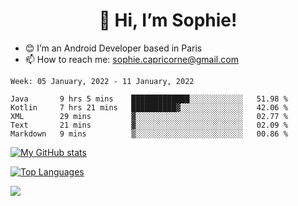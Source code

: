 <h1 align="center"> 👋 Hi, I’m Sophie! </h1>  

- 😊 I’m an Android Developer based in Paris
- 📫 How to reach me: sophie.capricorne@gmail.com


<!--START_SECTION:waka-->
```text
Week: 05 January, 2022 - 11 January, 2022

Java       9 hrs 5 mins    █████████████░░░░░░░░░░░░   51.98 % 
Kotlin     7 hrs 21 mins   ██████████▓░░░░░░░░░░░░░░   42.06 % 
XML        29 mins         ▓░░░░░░░░░░░░░░░░░░░░░░░░   02.77 % 
Text       21 mins         ▓░░░░░░░░░░░░░░░░░░░░░░░░   02.09 % 
Markdown   9 mins          ▒░░░░░░░░░░░░░░░░░░░░░░░░   00.86 % 
```
<!--END_SECTION:waka-->

[![My GitHub stats](https://github-readme-stats.vercel.app/api?username=sophicapri&show_icons=true&theme=buefy)](https://github.com/anuraghazra/github-readme-stats)

[![Top Languages](https://github-readme-stats.vercel.app/api/top-langs/?username=sophicapri&langs_count=2&layout=compact)](https://github.com/anuraghazra/github-readme-stats)

![](https://github-readme-streak-stats.herokuapp.com/?user=sophicapri)
